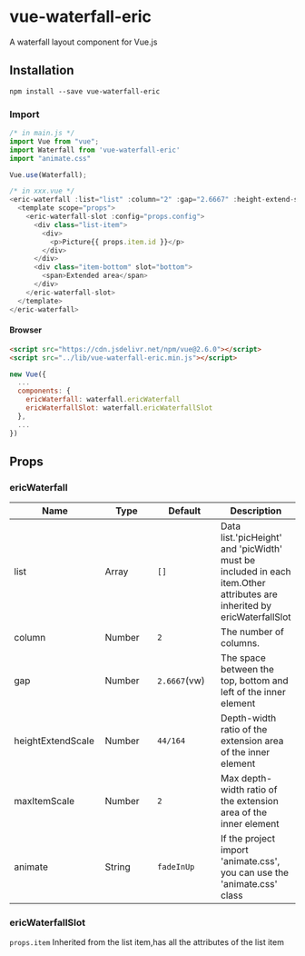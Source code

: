# vue-waterfall-eric

A waterfall layout component for Vue.js

## Installation

```shell
npm install --save vue-waterfall-eric
```

### Import

```js
/* in main.js */
import Vue from "vue";
import Waterfall from 'vue-waterfall-eric'
import "animate.css"

Vue.use(Waterfall);

/* in xxx.vue */
<eric-waterfall :list="list" :column="2" :gap="2.6667" :height-extend-scale="44 / 164" :max-item-scale="2" animate="fadeInUp">
  <template scope="props">
    <eric-waterfall-slot :config="props.config">
      <div class="list-item">
        <div>
          <p>Picture{{ props.item.id }}</p>
        </div>
      </div>
      <div class="item-bottom" slot="bottom">
        <span>Extended area</span>
      </div>
    </eric-waterfall-slot>
  </template>
</eric-waterfall>
```

#### Browser

```html
<script src="https://cdn.jsdelivr.net/npm/vue@2.6.0"></script>
<script src="../lib/vue-waterfall-eric.min.js"></script>
```

```js
new Vue({
  ...
  components: {
    ericWaterfall: waterfall.ericWaterfall
    ericWaterfallSlot: waterfall.ericWaterfallSlot
  },
  ...
})
```

## Props

### ericWaterfall

<table>
  <thead>
    <tr>
      <th width="160">Name</th>
      <th width="160">Type</th>
      <th width="160">Default</th>
      <th>Description</th>
    </tr>
  </thead>
  <tbody>
    <tr>
      <td>list</td>
      <td>Array</td>
      <td><code>[]</code></td>
      <td>Data list.'picHeight' and 'picWidth' must be included in each item.Other attributes are inherited by ericWaterfallSlot</td>
    </tr>
    <tr>
      <td>column</td>
      <td>Number</td>
      <td><code>2</code></td>
      <td>The number of columns.</td>
    </tr>
    <tr>
      <td>gap</td>
      <td>Number</td>
      <td><code>2.6667</code>(vw)</td>
      <td>The space between the top, bottom and left of the inner element</td>
    </tr>
    <tr>
      <td>heightExtendScale</td>
      <td>Number</td>
      <td><code>44/164</code></td>
      <td>Depth-width ratio of the extension area of the inner element</td>
    </tr>
    <tr>
      <td>maxItemScale</td>
      <td>Number</td>
      <td><code>2</code></td>
      <td>Max depth-width ratio of the extension area of the inner element</td>
    </tr>
    <tr>
      <td>animate</td>
      <td>String</td>
      <td><code>fadeInUp</code></td>
      <td>If the project import 'animate.css', you can use the 'animate.css' class</td>
    </tr>
  </tbody>
</table>

### ericWaterfallSlot

<code>props.item</code> Inherited from the list item,has all the attributes of the list item